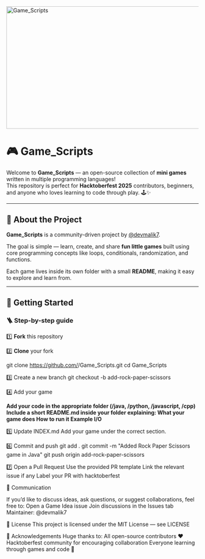    <img src="https://socialify.git.ci/devmalik7/Game_Scripts/image?description=1&forks=1&issues=1&language=1&name=1&owner=1&pulls=1&stargazers=1&theme=Dark" alt="Game_Scripts" width="640" height="320" />




# 🎮 Game_Scripts

Welcome to **Game_Scripts** — an open-source collection of **mini games** written in multiple programming languages!  
This repository is perfect for **Hacktoberfest 2025** contributors, beginners, and anyone who loves learning to code through play. 🕹️✨

---

## 🌟 About the Project

**Game_Scripts** is a community-driven project by [@devmalik7](https://github.com/devmalik7).

The goal is simple — learn, create, and share **fun little games** built using core programming concepts like loops, conditionals, randomization, and functions.

Each game lives inside its own folder with a small **README**, making it easy to explore and learn from.

---

## 🚀 Getting Started

### 🪜 Step-by-step guide

1️⃣ **Fork** this repository  

2️⃣ **Clone** your fork   

   git clone https://github.com/<your-username>/Game_Scripts.git
      cd Game_Scripts

3️⃣ Create a new branch
   git checkout -b add-rock-paper-scissors

4️⃣ Add your game

 **Add your code in the appropriate folder (/java, /python, /javascript, /cpp)
  Include a short README.md inside your folder explaining:
  What your game does
  How to run it
  Example I/O**

5️⃣ Update INDEX.md
  Add your game under the correct section.

6️⃣ Commit and push
  git add .
  git commit -m "Added Rock Paper Scissors game in Java"
  git push origin add-rock-paper-scissors

7️⃣ Open a Pull Request
Use the provided PR template
Link the relevant issue if any
Label your PR with hacktoberfest



💬 Communication

 If you’d like to discuss ideas, ask questions, or suggest collaborations, feel free to:
 Open a Game Idea issue
 Join discussions in the Issues tab
 Maintainer: @devmalik7



📜 License
 This project is licensed under the MIT License — see LICENSE


🌟 Acknowledgements
Huge thanks to:
 All open-source contributors ❤️
 Hacktoberfest community for encouraging collaboration
 Everyone learning through games and code 👾
